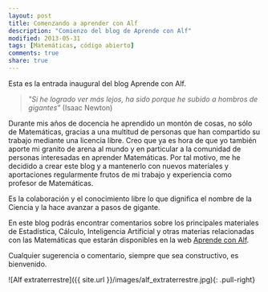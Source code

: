 ```yaml
---
layout: post
title: Comenzando a aprender con Alf
description: "Comienzo del blog de Aprende con Alf"
modified: 2013-05-31
tags: [Matemáticas, código abierto]
comments: true
share: true
---
```


Esta es la entrada inaugural del blog Aprende con Alf.

>*"Si he logrado ver más lejos, ha sido porque he subido a hombros de gigantes"* (Isaac Newton)

Durante mis años de docencia he aprendido un montón de cosas, no sólo de Matemáticas, gracias a una multitud de personas que han compartido su trabajo mediante una licencia libre. 
Creo que ya es hora de que yo también aporte mi granito de arena al mundo y en particular a la comunidad de personas interesadas en aprender Matemáticas. 
Por tal motivo, me he decidido a crear este blog y a mantenerlo con nuevos materiales y aportaciones regularmente frutos de mi trabajo y experiencia como profesor de Matemáticas.

Es la colaboración y el conocimiento libre lo que dignifica el nombre de la Ciencia y la hace avanzar a pasos de gigante. 

En este blog podrás encontrar comentarios sobre los principales materiales de Estadística, Cálculo, Inteligencia Artificial y otras materias relacionadas con las Matemáticas que estarán disponibles en la web [Aprende con Alf](http://aprendeconalf.es). 

Cualquier sugerencia o comentario, siempre que sea constructivo, es bienvenido. 

![Alf extraterrestre]({{ site.url }}/images/alf_extraterrestre.jpg){: .pull-right}
